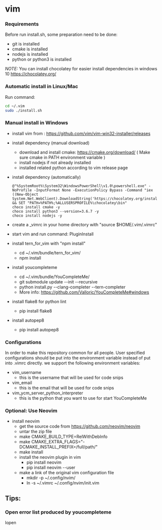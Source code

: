 # vim

### Requirements
Before run install.sh, some preparation need to be done:
* git is installed
* cmake is installed
* nodejs is installed
* python or python3 is installed

*NOTE:*
You can install chocolatey for easier install dependencies in windows 10
https://chocolatey.org/

### Automatic install in Linux/Mac
Run command:
```bash
cd ~/.vim
sudo ./install.sh
```

### Manual install in Windows
* install vim from : https://github.com/vim/vim-win32-installer/releases
* install dependency (manual download)
   * download and install cmake: https://cmake.org/download/  ( Make sure cmake in PATH environment variable )
   * install nodejs if not already installed
   * installed related python according to vim release page
* install dependency (automatically)
   ```
   @"%SystemRoot%\System32\WindowsPowerShell\v1.0\powershell.exe" -NoProfile -InputFormat None -ExecutionPolicy Bypass -Command "iex ((New-Object System.Net.WebClient).DownloadString('https://chocolatey.org/install.ps1'))" && SET "PATH=%PATH%;%ALLUSERSPROFILE%\chocolatey\bin"
   choco install cmake -y
   choco install python3 --version=3.6.7 -y
   choco install nodejs -y
   ```

* create a _vimrc in your home directory with "source $HOME/.vim/.vimrc"
* start vim and run command: PluginInstall
* install tern_for_vim with "npm install"
    * cd ~/.vim/bundle/tern_for_vim/
    * npm install
* install youcompleteme
    * cd ~/.vim/bundle/YouCompleteMe/
    * git submodule update --init --recursive
    * python install.py --clang-completer --tern-completer
    * More info: https://github.com/Valloric/YouCompleteMe#windows
* install flake8 for python lint
    * pip install flake8
* install autopep8
    * pip install autopep8 

### Configurations
In order to make this repository common for all people. User specified
configurations should be put into the environment variable instead of put into
.vimrc directly. we support the following environment variables:
* vim_username
    * this is the username that will be used for code snips
* vim_email
    * this is the email that will be used for code snips
* vim_ycm_server_python_interpreter
    * this is the python that you want to use for start YouCompleteMe

### Optional: Use Neovim
* install neovim
    * get the source code from https://github.com/neovim/neovim
    * untar the zip file
    * make CMAKE_BUILD_TYPE=RelWithDebInfo
    * make CMAKE_EXTRA_FLAGS="-DCMAKE_INSTALL_PREFIX=/full/path/"
    * make install
    * install the neovim plugin in vim
        * pip install neovim
        * pip install neovim --user
    * make a link of the original vim configuration file
        * mkdir -p ~/.config/nvim/
        * ln -s ~/.vimrc ~/.config/nvim/init.vim

## Tips:
### Open error list produced by youcompleteme
lopen

